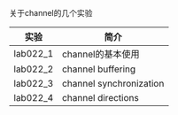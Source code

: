 关于channel的几个实验

|实验|简介|
|---|---|
|lab022_1|channel的基本使用|
|lab022_2|channel buffering|
|lab022_3|channel synchronization|
|lab022_4|channel directions|